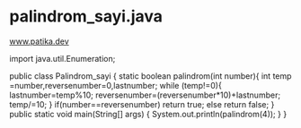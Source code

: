 # palindrom_sayi.java
www.patika.dev






import java.util.Enumeration;

public class Palindrom_sayi {
    static boolean palindrom(int number){
        int temp =number,reversenumber=0,lastnumber;
        while (temp!=0){
            lastnumber=temp%10;
            reversenumber=(reversenumber*10)+lastnumber;
            temp/=10;
        }
        if(number==reversenumber)
            return true;
        else
            return false;
    }
    public static void main(String[] args) {
        System.out.println(palindrom(4));
    }
}
